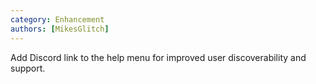 ```yaml
---
category: Enhancement
authors: [MikesGlitch]
---
```


Add Discord link to the help menu for improved user discoverability and support.
